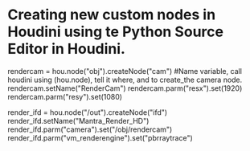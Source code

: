 # Creating new custom nodes in Houdini using te Python Source Editor in Houdini.

rendercam = hou.node("obj").createNode("cam") #Name variable, call houdini using (hou.node), tell it where, and to create_the camera node.
rendercam.setName("RenderCam")
rendercam.parm("resx").set(1920)
rendercam.parm("resy").set(1080)

render_ifd = hou.node("/out").createNode("ifd")
render_ifd.setName("Mantra_Render_HD")
render_ifd.parm("camera").set("/obj/rendercam")
render_ifd.parm("vm_renderengine").set("pbrraytrace")

